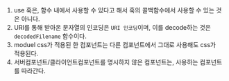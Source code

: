 1. use 훅은, 함수 내에서 사용할 수 있다고 해서 훅의 콜백함수에서 사용할 수 있는 것은 아니다.
2. URI를 통해 받아온 문자열의 인코딩은 `URI 인코딩`이며, 이를 decode하는 것은 `decodedFilename` 함수이다.
3. moduel css가 적용된 한 컴포넌트는 다른 컴포넌트에서 그대로 사용해도 css가 적용된다.
4. 서버컴포넌트/클라이언트컴포넌트를 명시하지 않은 컴포넌트는, 사용하는 컴포넌트를 따라간다.

